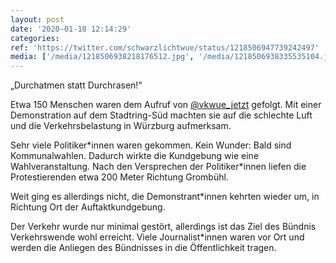 ```yaml
---
layout: post
date: '2020-01-18 12:14:29'
categories: 
ref: 'https://twitter.com/schwarzlichtwue/status/1218506947739242497'
media: ['/media/1218506938218176512.jpg', '/media/1218506938335535104.jpg', '/media/1218506938834657280.jpg']
---
```

„Durchatmen statt Durchrasen!“



Etwa 150 Menschen waren dem Aufruf von [@vkwue_jetzt](https://twitter.com/vkwue_jetzt) gefolgt. Mit einer Demonstration auf dem Stadtring-Süd machten sie auf die schlechte Luft und die Verkehrsbelastung in Würzburg aufmerksam. 

Sehr viele Politiker\*innen waren gekommen. Kein Wunder: Bald sind Kommunalwahlen. Dadurch wirkte die Kundgebung wie eine Wahlveranstaltung. Nach den Versprechen der Politiker\*innen liefen die Protestierenden etwa 200 Meter Richtung Grombühl.

Weit ging es allerdings nicht, die Demonstrant\*innen kehrten wieder um, in Richtung Ort der Auftaktkundgebung.

Der Verkehr wurde nur minimal gestört, allerdings ist das Ziel des Bündnis Verkehrswende wohl erreicht. Viele Journalist\*innen waren vor Ort und werden die Anliegen des Bündnisses in die Öffentlichkeit tragen.